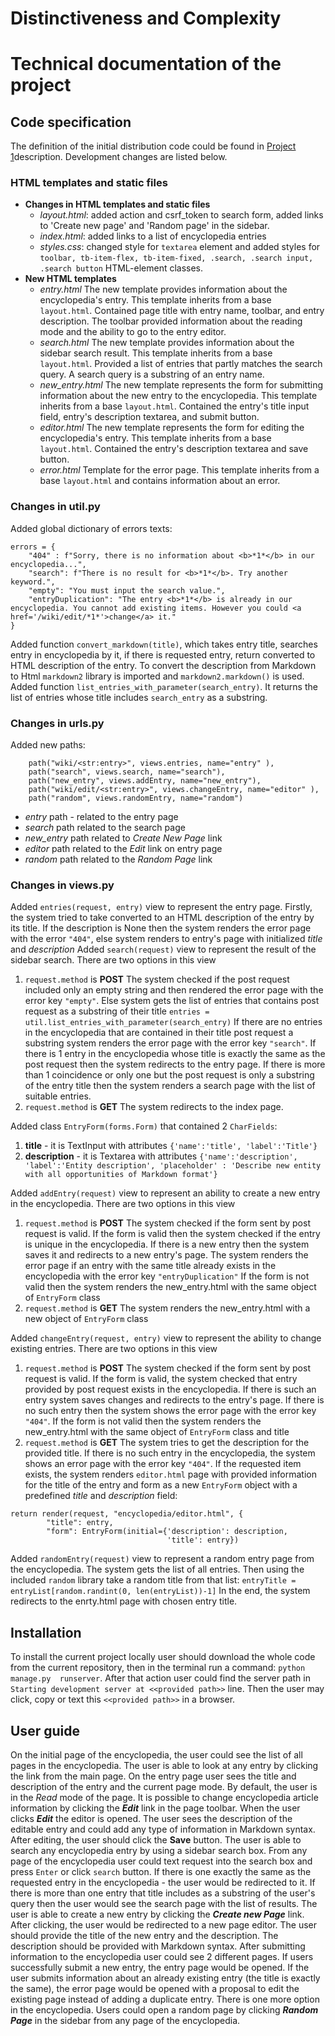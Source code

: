 # Distinctiveness and Complexity

# Technical documentation of the project
## Code specification
The definition of the initial distribution code could be found in [Project 1](https://cs50.harvard.edu/web/2020/projects/1/wiki/)description. Development changes are listed below.
### HTML templates and static files
- **Changes in HTML templates and static files**
    - *layout.html*: added action and csrf_token to search form, added links to 'Create new page' and 'Random page' in the sidebar.
    - *index.html*: added links to a list of encyclopedia entries
    - *styles.css*: changed style for `textarea` element and added styles for `toolbar, tb-item-flex, tb-item-fixed, .search, .search input, .search button` HTML-element classes. 
- **New HTML templates**
    - *entry.html*
The new template provides information about the encyclopedia's entry. This template inherits from a base `layout.html`. Contained page title with entry name,  toolbar, and entry description. The toolbar provided information about the reading mode and the ability to go to the entry editor.
    - *search.html*
The new template provides information about the sidebar search result. This template inherits from a base `layout.html`. Provided a list of entries that partly matches the search query. A search query is a substring of an entry name.
    - *new_entry.html* 
The new template represents the form for submitting information about the new entry to the encyclopedia. This template inherits from a base `layout.html`. Contained the entry's title input field, entry's description textarea, and submit button.
    - *editor.html*
The new template represents the form for editing the encyclopedia's entry. This template inherits from a base `layout.html`. Contained the entry's description textarea and save button.
    - *error.html*
Template for the error page. This template inherits from a base `layout.html` and contains information about an error.
### Changes in __util.py__
Added global dictionary of errors texts:
```
errors = {
    "404" : f"Sorry, there is no information about <b>*1*</b> in our encyclopedia...",
    "search": f"There is no result for <b>*1*</b>. Try another keyword.",
    "empty": "You must input the search value.",
    "entryDuplication": "The entry <b>*1*</b> is already in our encyclopedia. You cannot add existing items. However you could <a href='/wiki/edit/*1*'>change</a> it."
}
```
Added function `convert_markdown(title)`, which takes entry title, searches entry in encyclopedia by it, if there is requested entry, return converted to HTML description of the entry. To convert the description from Markdown to Html `markdown2` library is imported and `markdown2.markdown()` is used.
Added function `list_entries_with_parameter(search_entry)`. It returns the list of entries whose title includes `search_entry` as a substring.
### Changes in __urls.py__
Added new paths:
```
    path("wiki/<str:entry>", views.entries, name="entry" ),
    path("search", views.search, name="search"),
    path("new_entry", views.addEntry, name="new_entry"),
    path("wiki/edit/<str:entry>", views.changeEntry, name="editor" ),
    path("random", views.randomEntry, name="random")
```
- *entry* path - related to the entry page
- *search* path related to the search page
- *new_entry* path related to *Create New Page* link
- *editor* path related to the *Edit* link on entry page
- *random* path related to the *Random Page* link
### Changes in __views.py__
Added `entries(request, entry)` view to represent the entry page. Firstly, the system tried to take converted to an HTML description of the entry by its title. If the description is None then the system renders the error page with the error `"404"`, else system renders to entry's page with initialized *title* and *description*
Added `search(request)` view to represent the result of the sidebar search.
There are two options in this view
1. `request.method` is **POST**
The system checked if the post request included only an empty string and then rendered the error page with the error key `"empty"`.
Else system gets the list of entries that contains post request as a substring of their title
`entries = util.list_entries_with_parameter(search_entry)`
If there are no entries in the encyclopedia that are contained in their title post request a substring system renders the error page with the error key `"search"`.
If there is 1 entry in the encyclopedia whose title is exactly the same as the post request then the system redirects to the entry page.
If there is more than 1 coincidence or only one but the post request is only a substring of the entry title then the system renders a search page with the list of suitable entries.
2. `request.method` is **GET**
The system redirects to the index page.

Added class `EntryForm(forms.Form)` that contained 2 `CharFields`:
1. **title** - it is TextInput with attributes `{'name':'title', 'label':'Title'}`
2. **description** - it is Textarea with attributes `{'name':'description', 'label':'Entity description', 'placeholder' : 'Describe new entity with all opportunities of Markdown format'}`

Added `addEntry(request)` view to represent an ability to create a new entry in the encyclopedia.
There are two options in this view
1. `request.method` is **POST**
The system checked if the form sent by post request is valid.
If the form is valid then the system checked if the entry is unique in the encyclopedia.
If there is a new entry then the system saves it and redirects to a new entry's page. 
The system renders the error page if an entry with the same title already exists in the encyclopedia with the error key `"entryDuplication"`
If the form is not valid then the system renders the new_entry.html with the same object of `EntryForm` class
2. `request.method` is **GET**
The system renders the new_entry.html with a new object of `EntryForm` class

Added `changeEntry(request, entry)` view to represent the ability to change existing entries.
There are two options in this view
1. `request.method` is **POST**
The system checked if the form sent by post request is valid.
If the form is valid, the system checked that entry provided by post request exists in the encyclopedia. If there is such an entry system saves changes and redirects to the entry's page. If there is no such entry then the system shows the error page with the error key `"404"`.
If the form is not valid then the system renders the new_entry.html with the same object of `EntryForm` class and title
2. `request.method` is **GET**
The system tries to get the description for the provided title. If there is no such entry in the encyclopedia, the system shows an error page with the error key `"404"`. If the requested item exists, the system renders `editor.html` page with provided information for the title of the entry and form as a new `EntryForm` object with a predefined *title* and *description* field:
```
return render(request, "encyclopedia/editor.html", {
        "title": entry,
        "form": EntryForm(initial={'description': description,
                                   'title': entry})
```
Added `randomEntry(request)` view to represent a random entry page from the encyclopedia. The system gets the list of all entries. Then using the included `random` library take a random title from that list:
```entryTitle = entryList[random.randint(0, len(entryList))-1]```
In the end, the system redirects to the enrty.html page with chosen entry title.

## Installation
To install the current project locally user should download the whole code from the current repository, then in the terminal run a command:
```python manage.py  runserver```. After that action user could find the server path in `Starting development server at <<provided path>>` line. Then the user may click, copy or text this `<<provided path>>` in a browser.
## User guide
On the initial page of the encyclopedia, the user could see the list of all pages in the encyclopedia. The user is able to look at any entry by clicking the link from the main page. On the entry page user sees the title and description of the entry and the current page mode. By default, the user is in the *Read* mode of the page. It is possible to change encyclopedia article information by clicking the **_Edit_** link in the page toolbar.
When the user clicks **_Edit_** the editor is opened. The user sees the description of the editable entry and could add any type of information in Markdown syntax. After editing, the user should click the **Save** button.
The user is able to search any encyclopedia entry by using a sidebar search box. From any page of the encyclopedia user could text request into the search box and press `Enter` or click `search` button.
If there is one exactly the same as the requested entry in the encyclopedia - the user would be redirected to it. If there is more than one entry that title includes as a substring of the user's query then the user would see the search page with the list of results.
The user is able to create a new entry by clicking the **_Create new Page_** link. After clicking, the user would be redirected to a new page editor. The user should provide the title of the new entry and the description. The description should be provided with Markdown syntax.
After submitting information to the encyclopedia user could see 2 different pages. If users successfully submit a new entry, the entry page would be opened. If the user submits information about an already existing entry (the title is exactly the same), the error page would be opened with a proposal to edit the existing page instead of adding a duplicate entry.
There is one more option in the encyclopedia. Users could open a random page by clicking **_Random Page_** in the sidebar from any page of the encyclopedia.



